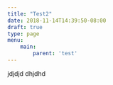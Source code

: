 ```yaml
---
title: "Test2"
date: 2018-11-14T14:39:50-08:00
draft: true
type: page
menu: 
    main:
        parent: 'test'
---
```


jdjdjd dhjdhd